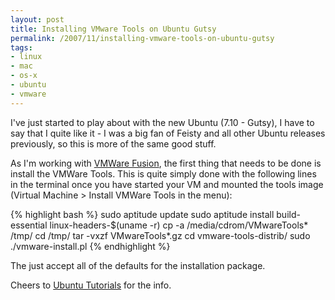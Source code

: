 ```yaml
---
layout: post
title: Installing VMware Tools on Ubuntu Gutsy
permalink: /2007/11/installing-vmware-tools-on-ubuntu-gutsy
tags:
- linux
- mac
- os-x
- ubuntu
- vmware
---
```


I've just started to play about with the new Ubuntu (7.10 - Gutsy), I have to say that I quite like it - I
was a big fan of Feisty and all other Ubuntu releases previously, so this is more of the same good stuff.

As I'm working with [VMWare Fusion](http://www.vmware.com/mac), the first thing that needs to be done is
install the VMWare Tools. This is quite simply done with the following lines in the terminal once you have
started your VM and mounted the tools image (Virtual Machine > Install VMWare Tools in the menu):

{% highlight bash %}
sudo aptitude update
sudo aptitude install build-essential linux-headers-$(uname -r)
cp -a /media/cdrom/VMwareTools* /tmp/
cd /tmp/
tar -vxzf VMwareTools*.gz
cd vmware-tools-distrib/
sudo ./vmware-install.pl
{% endhighlight %}

The just accept all of the defaults for the installation package.

Cheers to [Ubuntu Tutorials](http://ubuntu-tutorials.com/2007/10/02/how-to-install-vmware-tools-on-ubuntu-guests/)
for the info.
